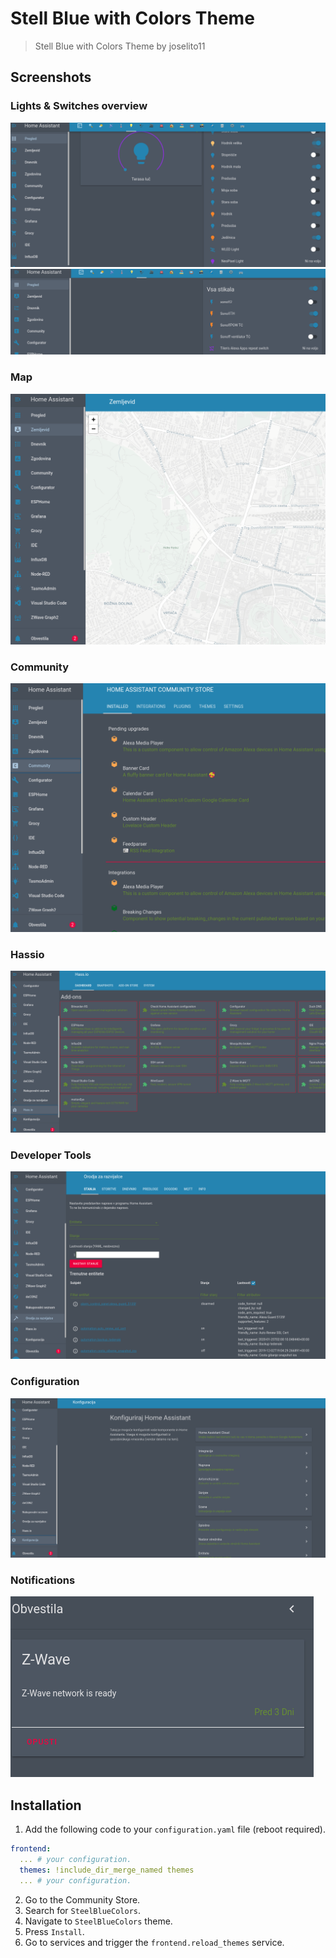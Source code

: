 # Stell Blue with Colors Theme

> Stell Blue with Colors Theme by joselito11

## Screenshots

### Lights & Switches overview

![Alt text](https://github.com/joselito11/home-assistant/blob/master/Zaslonska%20slika%202020-01-25%2012-14-33.png "Optional title")
![Alt text](https://github.com/joselito11/home-assistant/blob/master/Zaslonska%20slika%202020-01-25%2012-14-59.png "Optional title")

### Map

![Alt text](https://github.com/joselito11/home-assistant/blob/master/Zaslonska%20slika%202020-01-25%2012-13-12.png "Optional title")


### Community

![Alt text](https://github.com/joselito11/home-assistant/blob/master/Zaslonska%20slika%202020-01-25%2012-13-35.png "Optional title")

### Hassio

![Alt text](https://github.com/joselito11/home-assistant/blob/master/Zaslonska%20slika%202020-01-25%2012-15-31.png "Optional title")

### Developer Tools

![Alt text](https://github.com/joselito11/home-assistant/blob/master/Zaslonska%20slika%202020-01-25%2012-16-32.png "Optional title")

### Configuration

![Alt text](https://github.com/joselito11/home-assistant/blob/master/Zaslonska%20slika%202020-01-25%2012-15-41.png "Optional title")

### Notifications

![Alt text](https://github.com/joselito11/home-assistant/blob/master/Zaslonska%20slika%202020-01-25%2012-15-59.png "Optional title")

## Installation

1. Add the following code to your `configuration.yaml` file (reboot required).

```yaml
frontend:
  ... # your configuration.
  themes: !include_dir_merge_named themes
  ... # your configuration.
```

2. Go to the Community Store.
3. Search for `SteelBlueColors`.
4. Navigate to `SteelBlueColors` theme.
5. Press `Install`.
6. Go to services and trigger the `frontend.reload_themes` service.
